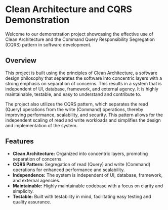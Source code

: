# Clean Architecture and CQRS Demonstration

Welcome to our demonstration project showcasing the effective use of Clean Architecture and the Command Query Responsibility Segregation (CQRS) pattern in software development.

## Overview

This project is built using the principles of Clean Architecture, a software design philosophy that separates the software into concentric layers with a strong emphasis on separation of concerns. This results in a system that is independent of UI, database, framework, and external agency. It is highly maintainable, testable, and easy to understand and contribute to.

The project also utilizes the CQRS pattern, which separates the read (Query) operations from the write (Command) operations, thereby improving performance, scalability, and security. This pattern allows for the independent scaling of read and write workloads and simplifies the design and implementation of the system.

## Features

- **Clean Architecture:** Organized into concentric layers, promoting separation of concerns.
- **CQRS Pattern:** Segregation of read (Query) and write (Command) operations for enhanced performance and scalability.
- **Independence:** The system is independent of UI, database, framework, and external agencies.
- **Maintainable:** Highly maintainable codebase with a focus on clarity and simplicity.
- **Testable:** Built with testability in mind, facilitating easy testing and quality assurance.
